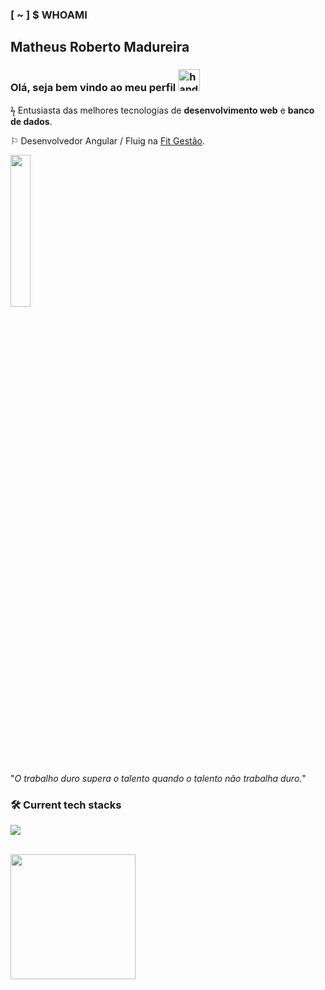 ### [ ~ ] $ WHOAMI 
## Matheus Roberto Madureira
### Olá, seja bem vindo ao meu perfil <img src="https://i.ibb.co/nz3K9k9/hand.gif" alt="hand emoji" width="35" /> <br>

ϟ Entusiasta das melhores tecnologias de **desenvolvimento web** e **banco de dados**. 

⚐ Desenvolvedor Angular / Fluig na [Fit Gestão](https://fitgestao.com.br/).

 <img width="25%" align="center" src="https://user-images.githubusercontent.com/68331373/243102059-79749ba5-d886-49e2-8ddc-72e130433b2c.gif" /> 

"*O trabalho duro supera o talento quando o talento não trabalha duro.*"
<br>

### :hammer_and_wrench: Current tech stacks
<p align="start">
  <a href="https://skillicons.dev">
    <img src="https://skillicons.dev/icons?i=angular,react,next,nodejs,nestjs,adonis,express,prisma,jest,vitest,docker" />
  </a>
</p>

<br>
<div>
 <img height="200px" align="center" src="https://github-readme-stats.vercel.app/api?username=black-adm&show_icons=true&theme=midnight-purple&include_all_commits=true&count_private=true" />
</div>
